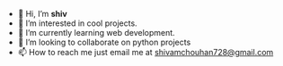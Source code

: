 - 👋 Hi, I’m **shiv**
- 👀 I’m interested in cool projects.
- 🌱 I’m currently learning web development.
- 💞️ I’m looking to collaborate on python projects
- 📫 How to reach me just email me at shivamchouhan728@gmail.com

<!---
shivBoy77/shivBoy77 is a ✨ special ✨ repository because its `README.md` (this file) appears on your GitHub profile.
You can click the Preview link to take a look at your changes.
--->
